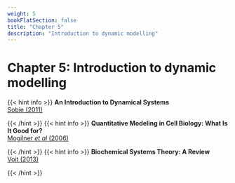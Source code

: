 ```yaml
---
weight: 5
bookFlatSection: false
title: "Chapter 5"
description: "Introduction to dynamic modelling"
---
```


# Chapter 5: Introduction to dynamic modelling

{{< hint info >}}
**An Introduction to Dynamical Systems**   
[Sobie (2011)](http://doi.org/)


{{< /hint >}}
{{< hint info >}}
**Quantitative Modeling in Cell Biology: What Is It Good for?**   
[Mogilner _et al_ (2006)](http://doi.org/)


{{< /hint >}}
{{< hint info >}}
**Biochemical Systems Theory: A Review**   
[Voit (2013)](http://doi.org/)


{{< /hint >}}
